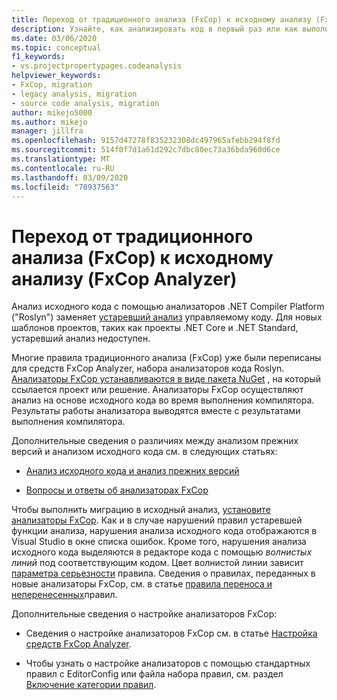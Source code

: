 ```yaml
---
title: Переход от традиционного анализа (FxCop) к исходному анализу (FxCop Analyzer)
description: Узнайте, как анализировать код в первый раз или как выполнить миграцию из двоичного анализа (FxCop) к новому способу анализа управляемого кода с помощью анализа источника (FxCop Analyzer).
ms.date: 03/06/2020
ms.topic: conceptual
f1_keywords:
- vs.projectpropertypages.codeanalysis
helpviewer_keywords:
- FxCop, migration
- legacy analysis, migration
- source code analysis, migration
author: mikejo5000
ms.author: mikejo
manager: jillfra
ms.openlocfilehash: 9157d47278f835232308dc497965afebb294f8fd
ms.sourcegitcommit: 514f0f7d1a61d292c7dbc80ec73a36bda960d6ce
ms.translationtype: MT
ms.contentlocale: ru-RU
ms.lasthandoff: 03/09/2020
ms.locfileid: "78937563"
---
```

# <a name="migrate-from-legacy-analysis-fxcop-to-source-analysis-fxcop-analyzers"></a>Переход от традиционного анализа (FxCop) к исходному анализу (FxCop Analyzer)

Анализ исходного кода с помощью анализаторов .NET Compiler Platform ("Roslyn") заменяет [устаревший анализ](../code-quality/code-analysis-for-managed-code-overview.md) управляемому коду. Для новых шаблонов проектов, таких как проекты .NET Core и .NET Standard, устаревший анализ недоступен.

Многие правила традиционного анализа (FxCop) уже были переписаны для средств FxCop Analyzer, набора анализаторов кода Roslyn. [Анализаторы FxCop устанавливаются в виде пакета NuGet](install-fxcop-analyzers.md#nuget-package) , на который ссылается проект или решение. Анализаторы FxCop осуществляют анализ на основе исходного кода во время выполнения компилятора. Результаты работы анализатора выводятся вместе с результатами выполнения компилятора.

Дополнительные сведения о различиях между анализом прежних версий и анализом исходного кода см. в следующих статьях:

- [Анализ исходного кода и анализ прежних версий](../code-quality/roslyn-analyzers-overview.md#source-code-analysis-versus-legacy-analysis)

- [Вопросы и ответы об анализаторах FxCop](../code-quality/fxcop-analyzers-faq.md)

Чтобы выполнить миграцию в исходный анализ, [установите анализаторы FxCop](../code-quality/install-fxcop-analyzers.md). Как и в случае нарушений правил устаревшей функции анализа, нарушения анализа исходного кода отображаются в Visual Studio в окне списка ошибок. Кроме того, нарушения анализа исходного кода выделяются в редакторе кода с помощью *волнистых линий* под соответствующим кодом. Цвет волнистой линии зависит [параметра серьезности](../code-quality/use-roslyn-analyzers.md#rule-severity) правила. Сведения о правилах, переданных в новые анализаторы FxCop, см. в статье [правила переноса и неперенесенных](../code-quality/fxcop-rule-port-status.md)правил.

Дополнительные сведения о настройке анализаторов FxCop:

- Сведения о настройке анализаторов FxCop см. в статье [Настройка средств FxCop Analyzer](../code-quality/configure-fxcop-analyzers.md).

- Чтобы узнать о настройке анализаторов с помощью стандартных правил с EditorConfig или файла набора правил, см. раздел [Включение категории правил](../code-quality/analyzer-rule-sets.md).